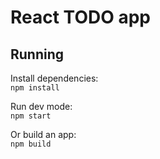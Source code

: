 # React TODO app

## Running

Install dependencies:  
`npm install`  
  
Run dev mode:  
`npm start`  
  
Or build an app:  
`npm build`
